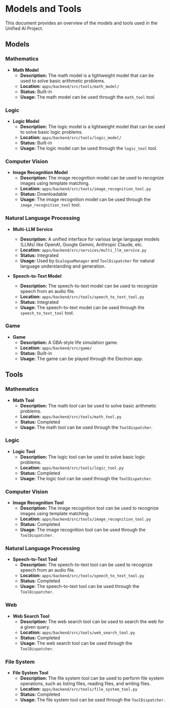 # Models and Tools

This document provides an overview of the models and tools used in the Unified
AI Project.

## Models

### Mathematics

- **Math Model**
  - **Description:** The math model is a lightweight model that can be used to
    solve basic arithmetic problems.
  - **Location:** `apps/backend/src/tools/math_model/`
  - **Status:** Built-in
  - **Usage:** The math model can be used through the `math_tool` tool.

### Logic

- **Logic Model**
  - **Description:** The logic model is a lightweight model that can be used to
    solve basic logic problems.
  - **Location:** `apps/backend/src/tools/logic_model/`
  - **Status:** Built-in
  - **Usage:** The logic model can be used through the `logic_tool` tool.

### Computer Vision

- **Image Recognition Model**
  - **Description:** The image recognition model can be used to recognize images
    using template matching.
  - **Location:** `apps/backend/src/tools/image_recognition_tool.py`
  - **Status:** Downloadable
  - **Usage:** The image recognition model can be used through the
    `image_recognition_tool` tool.

### Natural Language Processing

- **Multi-LLM Service**
  - **Description:** A unified interface for various large language models (LLMs) like OpenAI, Google Gemini, Anthropic Claude, etc.
  - **Location:** `apps/backend/src/services/multi_llm_service.py`
  - **Status:** Integrated
  - **Usage:** Used by `DialogueManager` and `ToolDispatcher` for natural language understanding and generation.

- **Speech-to-Text Model**
  - **Description:** The speech-to-text model can be used to recognize speech
    from an audio file.
  - **Location:** `apps/backend/src/tools/speech_to_text_tool.py`
  - **Status:** Integrated
  - **Usage:** The speech-to-text model can be used through the
    `speech_to_text_tool` tool.

### Game

- **Game**
  - **Description:** A GBA-style life simulation game.
  - **Location:** `apps/backend/src/game/`
  - **Status:** Built-in
  - **Usage:** The game can be played through the Electron app.

## Tools

### Mathematics

- **Math Tool**
  - **Description:** The math tool can be used to solve basic arithmetic
    problems.
  - **Location:** `apps/backend/src/tools/math_tool.py`
  - **Status:** Completed
  - **Usage:** The math tool can be used through the `ToolDispatcher`.



### Logic

- **Logic Tool**
  - **Description:** The logic tool can be used to solve basic logic problems.
  - **Location:** `apps/backend/src/tools/logic_tool.py`
  - **Status:** Completed
  - **Usage:** The logic tool can be used through the `ToolDispatcher`.

### Computer Vision

- **Image Recognition Tool**
  - **Description:** The image recognition tool can be used to recognize images
    using template matching.
  - **Location:** `apps/backend/src/tools/image_recognition_tool.py`
  - **Status:** Completed
  - **Usage:** The image recognition tool can be used through the
    `ToolDispatcher`.

### Natural Language Processing

- **Speech-to-Text Tool**
  - **Description:** The speech-to-text tool can be used to recognize speech
    from an audio file.
  - **Location:** `apps/backend/src/tools/speech_to_text_tool.py`
  - **Status:** Completed
  - **Usage:** The speech-to-text tool can be used through the `ToolDispatcher`.



### Web

- **Web Search Tool**
  - **Description:** The web search tool can be used to search the web for a
    given query.
  - **Location:** `apps/backend/src/tools/web_search_tool.py`
  - **Status:** Completed
  - **Usage:** The web search tool can be used through the `ToolDispatcher`.

### File System

- **File System Tool**
  - **Description:** The file system tool can be used to perform file system
    operations, such as listing files, reading files, and writing files.
  - **Location:** `apps/backend/src/tools/file_system_tool.py`
  - **Status:** Completed
  - **Usage:** The file system tool can be used through the `ToolDispatcher`.
